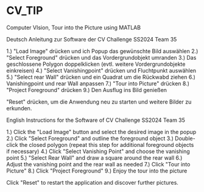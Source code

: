 # CV_TIP
Computer VIsion, Tour into the Picture using MATLAB

Deutsch
Anleitung zur Software der CV Challenge SS2024 Team 35

1.) "Load Image" drücken und ich Popup das gewünschte Bild auswählen
2.) "Select Foreground" drücken und das Vordergrundobjekt umranden
3.) Das geschlossene Polygon doppelklicken (evtl. weitere Vordergrundobjekte einkreisen)
4.) "Select Vanishingpoint" drücken und Fluchtpunkt auswählen
5.) "Select rear Wall" drücken und ein Quadrat um die Rückwabd ziehen
6.) Vanishingpoint und rear Wall anpassen
7.) "Tour into Picture" drücken
8.) "Project Foreground" drücken
9.) Den Ausflug ins Bild genießen

"Reset" drücken, um die Anwendung neu zu starten und weitere Bilder zu erkunden.


English
Instructions for the Software of CV Challenge SS2024 Team 35

1.) Click the "Load Image" button and select the desired image in the popup
2.) Click "Select Foreground" and outline the foreground object
3.) Double-click the closed polygon (repeat this step for additional foreground objects if necessary)
4.) Click "Select Vanishing Point" and choose the vanishing point
5.) "Select Rear Wall" and draw a square around the rear wall
6.) Adjust the vanishing point and the rear wall as needed
7.) Click "Tour into Picture"
8.) Click "Project Foreground"
9.) Enjoy the tour into the picture

Click "Reset" to restart the application and discover further pictures. 
